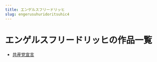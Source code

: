 ```yaml
---
title: エンゲルスフリードリッヒ
slug: engerusuhuridoritsuhic4
---
```


# エンゲルスフリードリッヒの作品一覧

- [共産党宣言](gongchandangxuanyand8)
